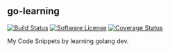 ## go-learning

[![Build Status](https://travis-ci.org/researchlab/golearning.svg?branch=master)](https://travis-ci.org/researchlab/golearning)
[![Software License](https://img.shields.io/badge/License-MIT-orange.svg?style=flat-square)](https://github.com/researchlab/golearning/blob/master/LICENSE.md)
[![Coverage Status](https://coveralls.io/repos/github/researchlab/golearning/badge.svg?branch=master)](https://coveralls.io/repos/github/researchlab/golearning?branch=master)

My Code Snippets by learning golang dev.
